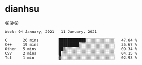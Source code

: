 
# dianhsu

:stuck_out_tongue_winking_eye::stuck_out_tongue_winking_eye::stuck_out_tongue_winking_eye:

<!--START_SECTION:waka-->
```text
Week: 04 January, 2021 - 11 January, 2021

C       26 mins         ████████████░░░░░░░░░░░░░   47.84 % 
C++     19 mins         █████████░░░░░░░░░░░░░░░░   35.67 % 
Other   5 mins          ██▒░░░░░░░░░░░░░░░░░░░░░░   09.34 % 
CSV     2 mins          █░░░░░░░░░░░░░░░░░░░░░░░░   04.15 % 
Tcl     1 min           ▓░░░░░░░░░░░░░░░░░░░░░░░░   02.93 % 
```
<!--END_SECTION:waka-->
